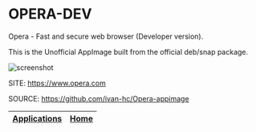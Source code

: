 # OPERA-DEV

 Opera - Fast and secure web browser (Developer version).

 This is the Unofficial AppImage built from the official deb/snap package.

 ![screenshot](https://www-static-blogs.operacdn.com/news/wp-content/uploads/sites/2/2016/05/full-page-screenshot-joxi-addon.jpg)
 
 SITE: https://www.opera.com

 SOURCE: https://github.com/ivan-hc/Opera-appimage

 | [Applications](https://portable-linux-apps.github.io/apps.html) | [Home](https://portable-linux-apps.github.io)
 | --- | --- |
